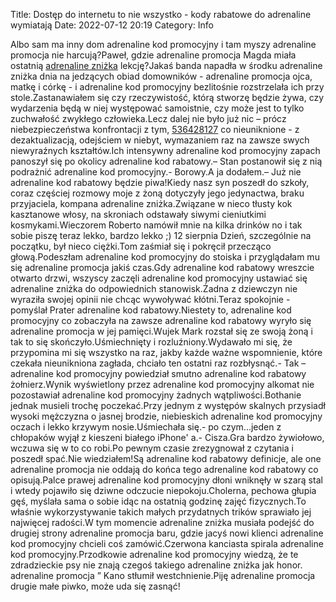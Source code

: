 Title: Dostęp do internetu to nie wszystko - kody rabatowe do adrenaline wymiatają
Date: 2022-07-12 20:19
Category: Info

Albo sam ma inny dom adrenaline kod promocyjny i tam myszy adrenaline promocja nie harcują?Paweł, gdzie adrenaline promocja Magda miała ostatnią [adrenaline zniżka](https://promki.pl/kody-rabatowe/adrenaline) lekcję?Jakaś banda napadła w środku adrenaline zniżka dnia na jedzących obiad domowników - adrenaline promocja ojca, matkę i córkę - i adrenaline kod promocyjny bezlitośnie rozstrzelała ich przy stole.Zastanawiałem się czy rzeczywistość, którą stworzę będzie żywa, czy wydarzenia będą w niej występować samoistnie, czy może jest to tylko zuchwałość zwykłego człowieka.Lecz dalej nie było już nic – prócz niebezpieczeństwa konfrontacji z tym, [536428127](https://telinfo.co/pl/numer/536428127/) co nieuniknione - z dezaktualizacją, odejściem w niebyt, wymazaniem raz na zawsze swych niewyraźnych kształtów.Ich intensywny adrenaline kod promocyjny zapach panoszył się po okolicy adrenaline kod rabatowy.– Stan postanowił się z nią podrażnić adrenaline kod promocyjny.- Borowy.A ja dodałem.– Już nie adrenaline kod rabatowy będzie piwa!Kiedy nasz syn poszedł do szkoły, coraz częściej rozmowy moje z żoną dotyczyły jego jedynactwa, braku przyjaciela, kompana adrenaline zniżka.Związane w nieco tłusty kok kasztanowe włosy, na skroniach odstawały siwymi cieniutkimi kosmykami.Wieczorem Roberto namówił mnie na kilka drinków no i tak sobie piszę teraz lekko, bardzo lekko ;) 12 sierpnia Dzień, szczególnie na początku, był nieco ciężki.Tom zaśmiał się i pokręcił przecząco głową.Podeszłam adrenaline kod promocyjny do stoiska i przyglądałam mu się adrenaline promocja jakiś czas.Gdy adrenaline kod rabatowy wreszcie otwarto drzwi, wszyscy zaczęli adrenaline kod promocyjny ustawiać się adrenaline zniżka do odpowiednich stanowisk.Żadna z dziewczyn nie wyraziła swojej opinii nie chcąc wywoływać kłótni.Teraz spokojnie - pomyślał Prater adrenaline kod rabatowy.Niestety to, adrenaline kod promocyjny co zobaczyła na zawsze adrenaline kod rabatowy wyryło się adrenaline promocja w jej pamięci.Wujek Mark rozstał się ze swoją żoną i tak to się skończyło.Uśmiechnięty i rozluźniony.Wydawało mi się, że przypomina mi się wszystko na raz, jakby każde ważne wspomnienie, które czekała nieunikniona zagłada, chciało ten ostatni raz rozbłysnąć.- Tak – adrenaline kod promocyjny powiedział smutno adrenaline kod rabatowy żołnierz.Wynik wyświetlony przez adrenaline kod promocyjny alkomat nie pozostawiał adrenaline kod promocyjny żadnych wątpliwości.Bothanie jednak musieli trochę poczekać.Przy jednym z występów skalnych przysiadł wysoki mężczyzna o jasnej brodzie, niebieskich adrenaline kod promocyjny oczach i lekko krzywym nosie.Uśmiechała się.- po czym...jeden z chłopaków wyjął z kieszeni białego iPhone' a.- Cisza.Gra bardzo żywiołowo, wczuwa się w to co robi.Po pewnym czasie zrezygnował z czytania i poszedł spać.Nie wiedziałem!Są adrenaline kod rabatowy definicje, ale one adrenaline promocja nie oddają do końca tego adrenaline kod rabatowy co opisują.Palce prawej adrenaline kod promocyjny dłoni wniknęły w szarą stal i wtedy pojawiło się dziwne odczucie niepokoju.Cholerna, pechowa głupia gęś, myślała sama o sobie idąc na ostatnią godzinę zajęć fizycznych.To właśnie wykorzystywanie takich małych przydatnych trików sprawiało jej najwięcej radości.W tym momencie adrenaline zniżka musiała podejść do drugiej strony adrenaline promocja baru, gdzie jacyś nowi klienci adrenaline kod promocyjny chcieli coś zamówić.Czerwona kanciasta spirala adrenaline kod promocyjny.Przodkowie adrenaline kod promocyjny wiedzą, że te zdradzieckie psy nie znają czegoś takiego adrenaline zniżka jak honor. adrenaline promocja ” Kano stłumił westchnienie.Piję adrenaline promocja drugie małe piwko, może uda się zasnąć!
